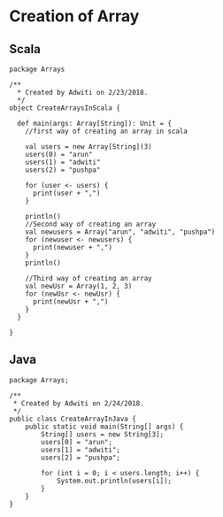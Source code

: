# Creation of Array

## Scala

    package Arrays
    
    /**
      * Created by Adwiti on 2/23/2018.
      */
    object CreateArraysInScala {
    
      def main(args: Array[String]): Unit = {
        //first way of creating an array in scala
    
        val users = new Array[String](3)
        users(0) = "arun"
        users(1) = "adwiti"
        users(2) = "pushpa"
    
        for (user <- users) {
          print(user + ",")
        }
    
        println()
        //Second way of creating an array
        val newusers = Array("arun", "adwiti", "pushpa")
        for (newuser <- newusers) {
          print(newuser + ",")
        }
        println()
    
        //Third way of creating an array
        val newUsr = Array(1, 2, 3)
        for (newUsr <- newUsr) {
          print(newUsr + ",")
        }
      }
    
    }


## Java

    package Arrays;
    
    /**
     * Created by Adwiti on 2/24/2018.
     */
    public class CreateArrayInJava {
        public static void main(String[] args) {
            String[] users = new String[3];
            users[0] = "arun";
            users[1] = "adwiti";
            users[2] = "pushpa";
    
            for (int i = 0; i < users.length; i++) {
                System.out.println(users[i]);
            }
        }
    }
